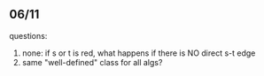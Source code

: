 ## 06/11 
questions:
1. none: if s or t is red, what happens if there is NO direct s-t edge
2. same "well-defined" class for all algs?